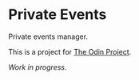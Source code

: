 # Private Events

Private events manager.

This is a project for [The Odin Project](https://www.theodinproject.com/courses/ruby-on-rails/lessons/associations?ref=lnav).

*Work in progress*.
